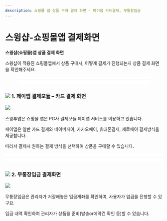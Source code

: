 ```yaml
---
description: 쇼핑몰 앱 상품 구매 결제 화면 - 페이앱 카드결제, 무통장입금
---
```


# 스윙샵-쇼핑몰앱 결제화면

**스윙샵(쇼핑몰)앱 상품 결제 화면**

스윙샵이 적용된 쇼핑몰앱에서 상품 구매시, 어떻게 결제가 진행되는지 상품 결제 화면을 확인해주세요.&#x20;

<figure><img src="../../.gitbook/assets/구분선.PNG" alt=""><figcaption></figcaption></figure>

### ![](https://wp.swing2app.co.kr/wp-content/uploads/2018/09/%EB%8B%A8%EB%9D%BD1-1.png) **1. 페이앱 결제모듈 – 카드 결제 화면**

![](https://wp.swing2app.co.kr/wp-content/uploads/2021/09/%EB%B8%94%EB%A1%9C%EA%B7%B8-%ED%8E%98%EC%9D%B4%EC%95%B1-%EC%B9%B4%EB%93%9C%EA%B2%B0%EC%A0%9C-2.png)

스윙투앱은 쇼핑몰 앱은 PG사 결제모듈:페이앱 서비스를 이용하고 있습니다.

페이앱은 일반 카드 결제와 네이버페이, 카카오페이, 휴대폰결제, 제로페이 결제방식을 제공합니다.

따라서 결제시 원하는 결제 방식을 선택하여 상품을 구매할 수 있습니다.

![](<../../.gitbook/assets/구분선 (1) (1).PNG>)

### ![](https://wp.swing2app.co.kr/wp-content/uploads/2018/09/%EB%8B%A8%EB%9D%BD1-1.png) **2. 무통장입금 결제화면**

![](https://wp.swing2app.co.kr/wp-content/uploads/2021/09/%EB%B8%94%EB%A1%9C%EA%B7%B8-%EC%87%BC%ED%95%91%EB%AA%B0-%EC%95%B1-%EB%AC%B4%ED%86%B5%EC%9E%A5%EA%B2%B0%EC%A0%9C-2.png)

무통장입금은 관리자가 저장해놓은 입금계좌를 확인하여, 사용자가 입금을 진행할 수 있구요.

입금 내역 확인하여 관리자가 상품을 준비(발송or예약건 확인 등)할 수 있습니다.
